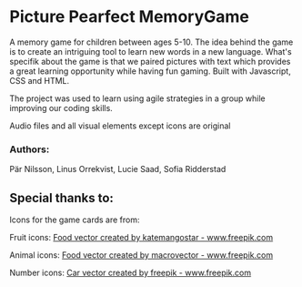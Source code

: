 <h1> Picture Pearfect MemoryGame </h1> 

<p> A memory game for children between ages 5-10. The idea behind the game is to create an intriguing tool to learn new words in a new language. What's specifik about the game is that we paired pictures with text which provides a great learning opportunity while having fun gaming. Built with Javascript, CSS and HTML. <P>
  
  
<p> The project was used to learn using agile strategies in a group while improving our coding skills. </p>
<P> Audio files and all visual elements except icons are original </p>

<h3> Authors: </h3> Pär Nilsson, Linus Orrekvist, Lucie Saad, Sofia Ridderstad 

<h2> Special thanks to: </h2> Icons for the game cards are from: 

<p> Fruit icons:
  <a href="https://www.freepik.com/free-photos-vectors/food">Food vector created by katemangostar - www.freepik.com</a> </p>

<p> Animal icons: 
<a href="https://www.freepik.com/free-photos-vectors/food">Food vector created by macrovector - www.freepik.com</a> </p>

<p> Number icons: 
<a href="https://www.freepik.com/free-photos-vectors/car">Car vector created by freepik - www.freepik.com</a> </p>
